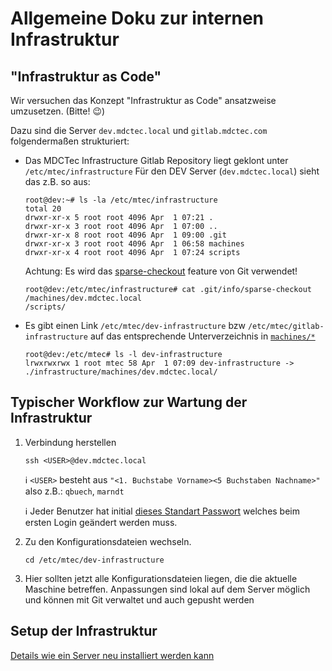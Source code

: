 # Allgemeine Doku zur internen Infrastruktur

## "Infrastruktur as Code"

Wir versuchen das Konzept "Infrastruktur as Code" ansatzweise umzusetzen. (Bitte! :wink:)

Dazu sind die Server `dev.mdctec.local` und `gitlab.mdctec.com` folgendermaßen strukturiert:

- Das MDCTec Infrastructure Gitlab Repository liegt geklont unter `/etc/mtec/infrastructure`
  Für den DEV Server (`dev.mdctec.local`) sieht das z.B. so aus:
  ```shell
  root@dev:~# ls -la /etc/mtec/infrastructure
  total 20
  drwxr-xr-x 5 root root 4096 Apr  1 07:21 .
  drwxr-xr-x 3 root root 4096 Apr  1 07:00 ..
  drwxr-xr-x 8 root root 4096 Apr  1 09:00 .git
  drwxr-xr-x 3 root root 4096 Apr  1 06:58 machines
  drwxr-xr-x 4 root root 4096 Apr  1 07:24 scripts
  ```

  Achtung: Es wird das [sparse-checkout](https://git-scm.com/docs/git-sparse-checkout) feature von Git verwendet!
  ```shell
  root@dev:/etc/mtec/infrastructure# cat .git/info/sparse-checkout
  /machines/dev.mdctec.local
  /scripts/
  ```
- Es gibt einen Link `/etc/mtec/dev-infrastructure` bzw `/etc/mtec/gitlab-infrastructure` auf das entsprechende
  Unterverzeichnis in [`machines/*`](./machines)

  ```shell
  root@dev:/etc/mtec# ls -l dev-infrastructure
  lrwxrwxrwx 1 root mtec 58 Apr  1 07:09 dev-infrastructure -> ./infrastructure/machines/dev.mdctec.local/
  ```

## Typischer Workflow zur Wartung der Infrastruktur

1. Verbindung herstellen
   ```shell
   ssh <USER>@dev.mdctec.local
   ```

   :information_source: `<USER>` besteht aus `"<1. Buchstabe Vorname><5 Buchstaben Nachname>"`  
   also z.B.: `qbuech`, `marndt`

   :information_source: Jeder Benutzer hat initial [dieses Standart Passwort](https://mdctecapps.mdctec.local:10001/WebClient/Main?itemId=1f1c47e6-71d5-4c2a-b42a-b8cd52f078be) welches beim ersten Login geändert werden muss. 


3. Zu den Konfigurationsdateien wechseln.
    ```shell
    cd /etc/mtec/dev-infrastructure
    ```

4. Hier sollten jetzt alle Konfigurationsdateien liegen, die die aktuelle Maschine betreffen. Anpassungen sind lokal auf
   dem Server möglich und können mit Git verwaltet und auch gepusht werden

## Setup der Infrastruktur

[Details wie ein Server neu installiert werden kann](./setup-infrastructure.README.md)
